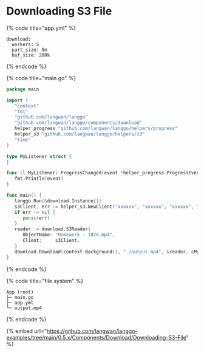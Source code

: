 # Downloading S3 File



{% code title="app.yml" %}
```
download:
  workers: 5
  part_size: 5m
  buf_size: 200k
```
{% endcode %}

{% code title="main.go" %}
```go
package main

import (
   "context"
   "fmt"
   "github.com/langwan/langgo"
   "github.com/langwan/langgo/components/download"
   helper_progress "github.com/langwan/langgo/helpers/progress"
   helper_s3 "github.com/langwan/langgo/helpers/s3"
   "time"
)

type MyListener struct {
}

func (l MyListener) ProgressChanged(event *helper_progress.ProgressEvent) {
   fmt.Println(event)
}

func main() {
   langgo.Run(&download.Instance{})
   s3Client, err := helper_s3.NewClient("xxxxxx", "xxxxxx", "xxxxxx", "xxxxxx", "xxxxxx", helper_s3.WithTimeout(time.Hour, time.Hour, time.Hour))
   if err != nil {
      panic(err)
   }
   reader := download.S3Reader{
      ObjectName: "Homework - 1028.mp4",
      Client:     s3Client,
   }
   download.Download(context.Background(), "./output.mp4", &reader, &MyListener{})
}
```
{% endcode %}

{% code title="file system" %}
```
App (root)
├─ main.go
├─ app.yml
└─ output.mp4
```
{% endcode %}

{% embed url="https://github.com/langwan/langgo-examples/tree/main/0.5.x/Components/Download/Downloading-S3-File" %}

